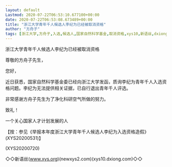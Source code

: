 ```yaml
---
layout: default
Lastmod: 2020-07-22T06:53:10.677100+00:00
date: 2020-07-22T06:53:08.673489+00:00
title: "浙江大学青年千人候选人李纪为已经被取消资格"
author: "方舟子"
tags: [浙江大学,方舟子,入选,候选人,国家自然科学基金,取消资格,xys10,新语丝,dxiong,0720,新语丝]
---
```


浙江大学青年千人候选人李纪为已经被取消资格

尊敬的方舟子先生，

您好，

近日获悉，国家自然科学基金委已经向浙江大学发函，质询李纪为青年千人入选资格问题。李纪为无法提供相关证据，已自行退出青年千人评选。

非常感谢方舟子先生为了净化科研空气所做的努力。

致礼！

一个关心国家人才计划发展的人

【按：参见《举报本年度浙江大学青年千人候选人李纪为入选资格造假》(XYS20200531)】

(XYS20200720)

◇◇新语丝(www.xys.org)(newxys2.com)(xys10.dxiong.com)◇◇

